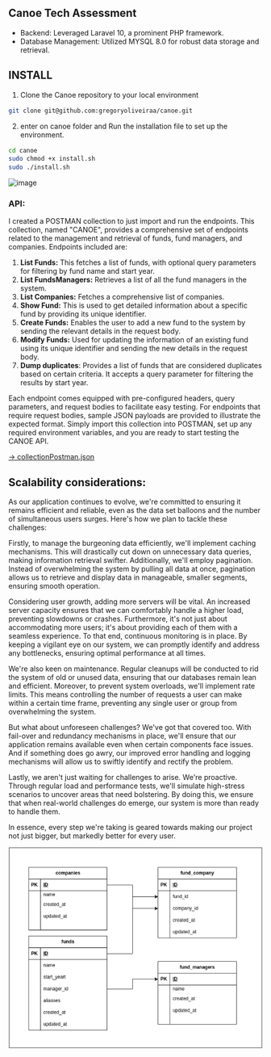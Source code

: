 ## Canoe Tech Assessment

- Backend: Leveraged Laravel 10, a prominent PHP framework.
- Database Management: Utilized MYSQL 8.0 for robust data storage and retrieval.

## INSTALL
1. Clone the Canoe repository to your local environment
```bash
git clone git@github.com:gregoryoliveiraa/canoe.git
```
2. enter on canoe folder and Run the installation file to set up the environment.
```bash
cd canoe
sudo chmod +x install.sh
sudo ./install.sh
```

![image](https://github.com/gregoryoliveiraa/canoe/assets/55503516/1caf232c-38a8-4c2c-ae95-f3981c474081)

### API:
I created a POSTMAN collection to just import and run the endpoints. This collection, named "CANOE", provides a comprehensive set of endpoints related to the management and retrieval of funds, fund managers, and companies. Endpoints included are:
1. **List Funds:** This fetches a list of funds, with optional query parameters for filtering by fund name and start year.
2. **List FundsManagers:** Retrieves a list of all the fund managers in the system.
3. **List Companies:** Fetches a comprehensive list of companies.
3. **Show Fund:** This is used to get detailed information about a specific fund by providing its unique identifier.
4. **Create Funds:** Enables the user to add a new fund to the system by sending the relevant details in the request body.
5. **Modify Funds:** Used for updating the information of an existing fund using its unique identifier and sending the new details in the request body.
6. **Dump duplicates**: Provides a list of funds that are considered duplicates based on certain criteria. It accepts a query parameter for filtering the results by start year.

Each endpoint comes equipped with pre-configured headers, query parameters, and request bodies to facilitate easy testing. For endpoints that require request bodies, sample JSON payloads are provided to illustrate the expected format. Simply import this collection into POSTMAN, set up any required environment variables, and you are ready to start testing the CANOE API.

[-> collectionPostman.json](https://github.com/gregoryoliveiraa/canoe/blob/main/collectionPostman.json)

## Scalability considerations:
As our application continues to evolve, we're committed to ensuring it remains efficient and reliable, even as the data set balloons and the number of simultaneous users surges. Here's how we plan to tackle these challenges:

Firstly, to manage the burgeoning data efficiently, we'll implement caching mechanisms. This will drastically cut down on unnecessary data queries, making information retrieval swifter. Additionally, we'll employ pagination. Instead of overwhelming the system by pulling all data at once, pagination allows us to retrieve and display data in manageable, smaller segments, ensuring smooth operation.

Considering user growth, adding more servers will be vital. An increased server capacity ensures that we can comfortably handle a higher load, preventing slowdowns or crashes. Furthermore, it's not just about accommodating more users; it's about providing each of them with a seamless experience. To that end, continuous monitoring is in place. By keeping a vigilant eye on our system, we can promptly identify and address any bottlenecks, ensuring optimal performance at all times.

We're also keen on maintenance. Regular cleanups will be conducted to rid the system of old or unused data, ensuring that our databases remain lean and efficient. Moreover, to prevent system overloads, we'll implement rate limits. This means controlling the number of requests a user can make within a certain time frame, preventing any single user or group from overwhelming the system.

But what about unforeseen challenges? We've got that covered too. With fail-over and redundancy mechanisms in place, we'll ensure that our application remains available even when certain components face issues. And if something does go awry, our improved error handling and logging mechanisms will allow us to swiftly identify and rectify the problem.

Lastly, we aren't just waiting for challenges to arise. We're proactive. Through regular load and performance tests, we'll simulate high-stress scenarios to uncover areas that need bolstering. By doing this, we ensure that when real-world challenges do emerge, our system is more than ready to handle them.

In essence, every step we're taking is geared towards making our project not just bigger, but markedly better for every user.

![ERD](ERD.png)
